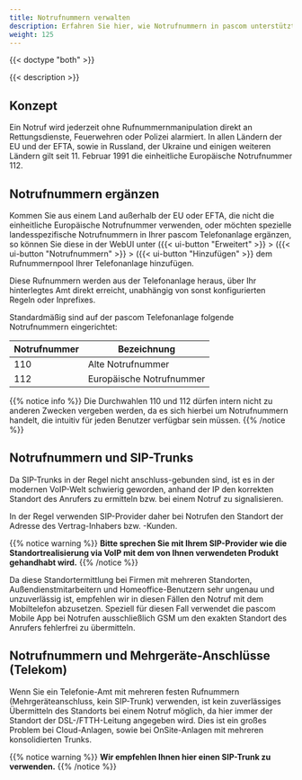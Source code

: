 ```yaml
---
title: Notrufnummern verwalten
description: Erfahren Sie hier, wie Notrufnummern in pascom unterstützt werden, und wie Sie sichergehen, dass der korrekte Standort übermittelt wird.
weight: 125
---
```


{{< doctype "both"  >}}

{{< description >}}

## Konzept

Ein Notruf wird jederzeit ohne Rufnummernmanipulation direkt an Rettungsdienste, Feuerwehren oder Polizei alarmiert.
In allen Ländern der EU und der EFTA, sowie in Russland, der Ukraine und einigen weiteren Ländern gilt seit 11. Februar 1991 die einheitliche Europäische Notrufnummer 112.


## Notrufnummern ergänzen

Kommen Sie aus einem Land außerhalb der EU oder EFTA, die nicht die einheitliche Europäische Notrufnummer verwenden, oder möchten spezielle landesspezifische Notrufnummern in Ihrer pascom Telefonanlage ergänzen, so können Sie diese in der WebUI unter ({{< ui-button "Erweitert" >}} > ({{< ui-button "Notrufnummern" >}} > ({{< ui-button "Hinzufügen" >}} dem Rufnummernpool Ihrer Telefonanlage hinzufügen.

Diese Rufnummern werden aus der Telefonanlage heraus, über Ihr hinterlegtes Amt direkt erreicht, unabhängig von sonst konfigurierten Regeln oder Inprefixes.


Standardmäßig sind auf der pascom Telefonanlage folgende Notrufnummern eingerichtet:

|Notrufnummer|Bezeichnung|
|---|---|
|110|Alte Notrufnummer|
|112|Europäische Notrufnummer|

{{% notice info %}}
Die Durchwahlen 110 und 112 dürfen intern nicht zu anderen Zwecken vergeben werden, da es sich hierbei um Notrufnummern handelt, die intuitiv für jeden Benutzer verfügbar sein müssen.
{{% /notice %}}


## Notrufnummern und SIP-Trunks

Da SIP-Trunks in der Regel nicht anschluss-gebunden sind, ist es in der modernen VoIP-Welt schwierig geworden, anhand der IP den korrekten Standort des Anrufers zu ermitteln bzw. bei einem Notruf zu signalisieren.

In der Regel verwenden SIP-Provider daher bei Notrufen den Standort der Adresse des Vertrag-Inhabers bzw. -Kunden. 

{{% notice warning %}}
**Bitte sprechen Sie mit Ihrem SIP-Provider wie die Standortrealisierung via VoIP mit dem von Ihnen verwendeten Produkt gehandhabt wird.**
{{% /notice %}}

Da diese Standortermittlung bei Firmen mit mehreren Standorten, Außendienstmitarbeitern und Homeoffice-Benutzern sehr ungenau und unzuverlässig ist, empfehlen wir in diesen Fällen den Notruf mit dem Mobiltelefon abzusetzen. 
Speziell für diesen Fall verwendet die pascom Mobile App bei Notrufen ausschließlich GSM um den exakten Standort des Anrufers fehlerfrei zu übermitteln.


## Notrufnummern und Mehrgeräte-Anschlüsse (Telekom)

Wenn Sie ein Telefonie-Amt mit mehreren festen Rufnummern (Mehrgeräteanschluss, kein SIP-Trunk) verwenden, ist kein zuverlässiges Übermitteln des Standorts bei einem Notruf möglich, da hier immer der Standort der DSL-/FTTH-Leitung angegeben wird.
Dies ist ein großes Problem bei Cloud-Anlagen, sowie bei OnSite-Anlagen mit mehreren konsolidierten Trunks.

{{% notice warning %}}
**Wir empfehlen Ihnen hier einen SIP-Trunk zu verwenden.**
{{% /notice %}}

